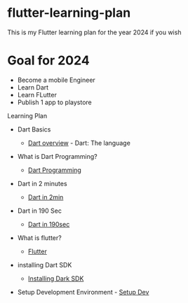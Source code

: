 # flutter-learning-plan

This is my Flutter learning plan for the year 2024 if you wish



# Goal for 2024

- Become a mobile Engineer
- Learn Dart
- Learn FLutter
- Publish 1 app to playstore

Learning Plan

- Dart Basics
    - [Dart overview](https://dart.dev/overview) - Dart: The language

- What is Dart Programming?
    - [Dart Programming](https://www.javatpoint.com/flutter-dart-programming)

- Dart in 2 minutes
    - [Dart in 2min](https://www.youtube.com/watch?v=sOSd6G1qXoY)

- Dart in 190 Sec
    - [Dart in 190sec](https://www.youtube.com/watch?v=NrO0CJCbYLA)

- What is flutter?
    - [Flutter](https://youtu.be/I9ceqw5Ny-4)

- installing Dart SDK
    - [Installing Dark SDK](https://dart.dev/get-dart)


- Setup Development Environment
        - [Setup Dev](https://docs.flutter.dev/get-started/install)

    




